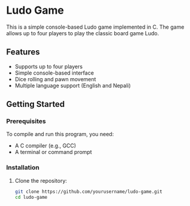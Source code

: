 # Ludo Game

This is a simple console-based Ludo game implemented in C. The game allows up to four players to play the classic board game Ludo.

## Features

- Supports up to four players
- Simple console-based interface
- Dice rolling and pawn movement
- Multiple language support (English and Nepali)

## Getting Started

### Prerequisites

To compile and run this program, you need:

- A C compiler (e.g., GCC)
- A terminal or command prompt

### Installation

1. Clone the repository:

   ```sh
   git clone https://github.com/yourusername/ludo-game.git
   cd ludo-game
